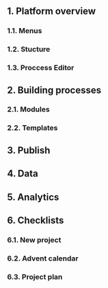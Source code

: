 ## 1. Platform overview
  ### 1.1. Menus
  ### 1.2. Stucture
  ### 1.3. Proccess Editor
  
## 2. Building processes
  ### 2.1. Modules
  ### 2.2. Templates
  
## 3. Publish

## 4. Data

## 5. Analytics

## 6. Checklists
  ### 6.1. New project
  ### 6.2. Advent calendar
  ### 6.3. Project plan
